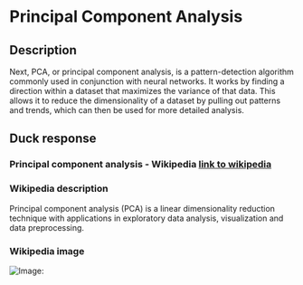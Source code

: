 



# Principal Component Analysis

## Description


Next, PCA, or principal component analysis, is a pattern-detection algorithm commonly used in conjunction with neural networks. It works by finding a direction within a dataset that maximizes the variance of that data. This allows it to reduce the dimensionality of a dataset by pulling out patterns and trends, which can then be used for more detailed analysis.

## Duck response

### Principal component analysis - Wikipedia [link to wikipedia](https://en.wikipedia.org/wiki/Principal_component_analysis)

### Wikipedia description


Principal component analysis (PCA) is a linear dimensionality reduction technique with applications in exploratory data analysis, visualization and data preprocessing.

### Wikipedia image


![Image: ](https://tse1.mm.bing.net/th?id=OIP.41SiNOOZJ80S-3PYFG3VSwHaIu&pid=Api)